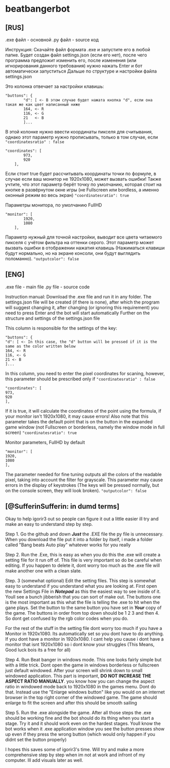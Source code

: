 # beatbangerbot


## [RUS]

.exe файл - основной
.py файл  - source код 

Инструкция:
Скачайте файл формата .exe и запустите его в любой папке. Будет создан файл settings.json (если его нет), после чего программа предложит изменить его, 
после изменения (или игнорирования данного требования) нужно нажать Enter и бот автоматически запуститься
Дальше по структуре и настройки файла settings.json

Это колонка отвечает за настройки клавишь:
```
"buttons": {
		"d": [ <- В этом случае будет нажата кнопка "d", если она такая же как цвет написанный ниже
		164, <- R
		116, <- G
		21   <- B
		]...
```
В этой колонке нужно ввести координаты пикселя для считывания, однако этот параметр нужно прописывать, только в том случае, если ```"coordinatesratio" : false```
```
"coordinates": [
        973,
        920
    ],
```
Если стоит true будет рассчитывать координаты точки по формуле, в случае если ваш монитор не 1920x1080, может вызвать ошибки!
Также учтите, что этот параметр берёт точку по умолчанию, которая стоит на кнопке в развёрнутом окне игры (не Fullscreen или bordless, а именно оконный режим во весь экран)
```"coordinatesratio": true```

Параметры монитора, по умолчанию FullHD
```
"monitor": [
        1920,
        1080
    ],
```
Параметр нужный для точной настройки, выводит все цвета читаемого пикселя с учётом фильтра на оттенки серого.
Этот параметр может вызвать ошибки в отображении нажатия клавишь (Нажиматься клавиши будут нормально, но на экране консоли, они будут выглядить поломанно).
```"outputcolor": false```

## [ENG]

.exe file - main file
.py file - source code

Instruction manual:
Download the .exe file and run it in any folder. The settings.json file will be created (if there is none), after which the program will suggest changing it,
after changing (or ignoring this requirement) you need to press Enter and the bot will start automatically
Further on the structure and settings of the settings.json file

This column is responsible for the settings of the key:
```
"buttons": {
"d": [ <- In this case, the "d" button will be pressed if it is the same as the color written below
164, <- R
116, <- G
21 <- B
]...
```
In this column, you need to enter the pixel coordinates for scaning, however, this parameter should be prescribed only if ```"coordinatesratio" : false``` 
```
"coordinates": [
973,
920
],
```
If it is true, it will calculate the coordinates of the point using the formula, if your monitor isn't 1920x1080, it may cause errors!
Also note that this parameter takes the default point that is on the button in the expanded game window (not Fullscreen or borderless, namely the window mode in full screen)
```"coordinatesratio": true```

Monitor parameters, FullHD by default
```
"monitor": [
1920,
1080
],
```
The parameter needed for fine tuning outputs all the colors of the readable pixel, taking into account the filter for grayscale.
This parameter may cause errors in the display of keystrokes (The keys will be pressed normally, but on the console screen, they will look broken).
```"outputcolor": false```

## [@SufferinSufferin: in dumd terms]
Okay to help igorir3 out so people can figure it out a little easier ill try and make an easy to understand step by step.

Step 1. Go the github and down ***Just*** the .EXE file the py file is unnecessary. When you download the file put it into a folder by itself, i made a folder called "Bang beats Auto play" whatever works for you really

Step 2. Run the .Exe, this is easy as when you do this the .exe will create a setting  file for it run off of. This file is very important so do be careful when editing. If you happen to delete it, dont worry too much as the .exe file will make another one with a clean slate.

Step. 3 (somewhat optional)
Edit the setting files. This step is somewhat easy to understand if you understand what you are looking at. First open the new Settings File in ***Notepad*** as this the easiest way to see inside of it. Youll see a bunch jibberish that you can sort of make out. The buttons one is the most important as this what the file is telling the .exe to hit when the gane plays. Set the button to the same button you have set in ***Your*** copy of the game. The buttons in order from top down should be 1 2 3 and then 4. So dont get confused by the rgb color codes when you do.

For the rest of the stuff in the setting file dont worry too much if you have a Monitor in 1920x1080. Its automatically set so you dont have to do anything. If you dont have a monitor in 1920x1080. I cant help you cause i dont have a monitor that isnt 1920x1080 so i dont know your struggles (This Means, Good luck bois its a free for all)

Step 4. Run Beat banger in windows mode. This one looks fairly simple but with a little trick. Dont open the game in windows borderless or fullscreen just default windowed. After your screen will shrink down to small windowed application. This part is important, **DO NOT INCREASE THE ASPECT RATIO MANUALLY**. you know how you can change the aspect ratio in windowed mode back to 1920x1080 in the games menu. Dont do that. Instead use the "Enlarge windows button" like you would on an internet browser in the top right corner of the windowed game. The game should enlarge to fit the screen and after this should be smooth sailing

Step 5. Run the .exe alongside the game. After all those steps the .exe should be working fine and the bot should do its thing when you start a stage. Try it and it should work even on the hardest stages. Youll know the bot works when it .exe application window you see the button presses show up even if they press the wrong button (which would only happen if you didnt set the button properly)

I hopes this saves some of igorir3's time. Will try and make a more comprehensive step by step when im not at work and infront of my computer. Ill add visuals later as well.
